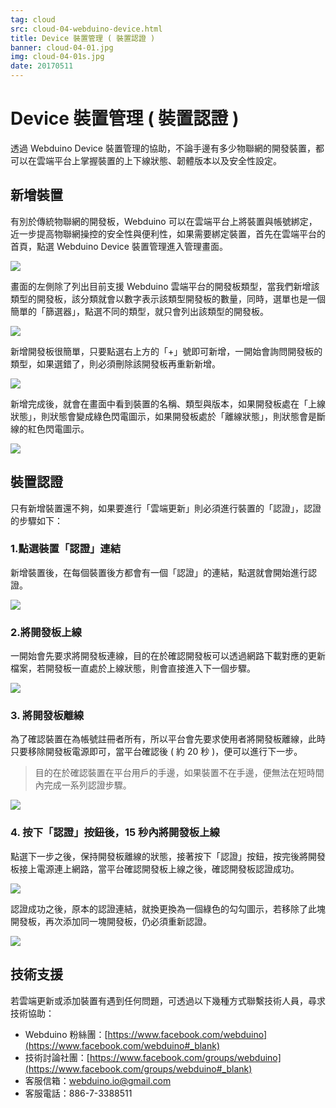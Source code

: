 ```yaml
---
tag: cloud
src: cloud-04-webduino-device.html
title: Device 裝置管理 ( 裝置認證 )
banner: cloud-04-01.jpg
img: cloud-04-01s.jpg
date: 20170511
---
```


<!-- @@master  = ../../_layout.html-->

<!-- @@block  =  meta-->

<title>Device 裝置管理 ( 裝置認證 ) :::: Webduino = Web × Arduino</title>

<meta name="description" content="透過 Webduino Device 裝置管理的協助，不論手邊有多少物聯網的開發裝置，都可以在雲端平台上掌握裝置的上下線狀態、韌體版本以及安全性設定。">

<meta itemprop="description" content="透過 Webduino Device 裝置管理的協助，不論手邊有多少物聯網的開發裝置，都可以在雲端平台上掌握裝置的上下線狀態、韌體版本以及安全性設定。">

<meta property="og:description" content="透過 Webduino Device 裝置管理的協助，不論手邊有多少物聯網的開發裝置，都可以在雲端平台上掌握裝置的上下線狀態、韌體版本以及安全性設定。">

<meta property="og:title" content="Device 裝置管理 ( 裝置認證 )" >

<meta property="og:url" content="https://webduino.io/tutorials/cloud-04-webduino-device.html">

<meta property="og:image" content="https://webduino.io/img/tutorials/cloud-04-01s.jpg">

<meta itemprop="image" content="https://webduino.io/img/tutorials/cloud-04-01s.jpg">

<include src="../_include-tutorials.html"></include>

<!-- @@close-->

<!-- @@block  =  preAndNext-->

<include src="../_include-tutorials-content.html"></include>

<!-- @@close-->


<!-- @@block  =  tutorials-->
# Device 裝置管理 ( 裝置認證 )

透過 Webduino Device 裝置管理的協助，不論手邊有多少物聯網的開發裝置，都可以在雲端平台上掌握裝置的上下線狀態、韌體版本以及安全性設定。

## 新增裝置

有別於傳統物聯網的開發板，Webduino 可以在雲端平台上將裝置與帳號綁定，近一步提高物聯網操控的安全性與便利性，如果需要綁定裝置，首先在雲端平台的首頁，點選 Webduino Device 裝置管理進入管理畫面。 

![](/images/zh-tw/docs/cloud/basic/webduino-device-01.jpg)

畫面的左側除了列出目前支援 Webduino 雲端平台的開發板類型，當我們新增該類型的開發板，該分類就會以數字表示該類型開發板的數量，同時，選單也是一個簡單的「篩選器」，點選不同的類型，就只會列出該類型的開發板。

![](/images/zh-tw/docs/cloud/basic/webduino-device-02.jpg)

新增開發板很簡單，只要點選右上方的「+」號即可新增，一開始會詢問開發板的類型，如果選錯了，則必須刪除該開發板再重新新增。

![](/images/zh-tw/docs/cloud/basic/webduino-device-03.jpg)

新增完成後，就會在畫面中看到裝置的名稱、類型與版本，如果開發板處在「上線狀態」，則狀態會變成綠色閃電圖示，如果開發板處於「離線狀態」，則狀態會是斷線的紅色閃電圖示。

![](/images/zh-tw/docs/cloud/basic/webduino-device-04.jpg)

## 裝置認證

只有新增裝置還不夠，如果要進行「雲端更新」則必須進行裝置的「認證」，認證的步驟如下：

### 1.點選裝置「認證」連結

新增裝置後，在每個裝置後方都會有一個「認證」的連結，點選就會開始進行認證。

![](/images/zh-tw/docs/cloud/basic/webduino-device-05.jpg)

### 2.將開發板上線

一開始會先要求將開發板連線，目的在於確認開發板可以透過網路下載對應的更新檔案，若開發板一直處於上線狀態，則會直接進入下一個步驟。

![](/images/zh-tw/docs/cloud/basic/webduino-device-06.jpg)

### 3. 將開發板離線

為了確認裝置在為帳號註冊者所有，所以平台會先要求使用者將開發板離線，此時只要移除開發板電源即可，當平台確認後 ( 約 20 秒 )，便可以進行下一步。

> 目的在於確認裝置在平台用戶的手邊，如果裝置不在手邊，便無法在短時間內完成一系列認證步驟。

![](/images/zh-tw/docs/cloud/basic/webduino-device-07.jpg)

### 4. 按下「認證」按鈕後，15 秒內將開發板上線

點選下一步之後，保持開發板離線的狀態，接著按下「認證」按鈕，按完後將開發板接上電源連上網路，當平台確認開發板上線之後，確認開發板認證成功。

![](/images/zh-tw/docs/cloud/basic/webduino-device-08.jpg)

認證成功之後，原本的認證連結，就換更換為一個綠色的勾勾圖示，若移除了此塊開發板，再次添加同一塊開發板，仍必須重新認證。

![](/images/zh-tw/docs/cloud/basic/webduino-device-09.jpg)

## 技術支援

若雲端更新或添加裝置有遇到任何問題，可透過以下幾種方式聯繫技術人員，尋求技術協助：

- Webduino 粉絲團：[https://www.facebook.com/webduino](https://www.facebook.com/webduino#_blank)
- 技術討論社團：[https://www.facebook.com/groups/webduino](https://www.facebook.com/groups/webduino#_blank)
- 客服信箱：[webduino.io@gmail.com](mailto:webduino.io@gmail.com#_blank)
- 客服電話：886-7-3388511






<!-- @@close-->
